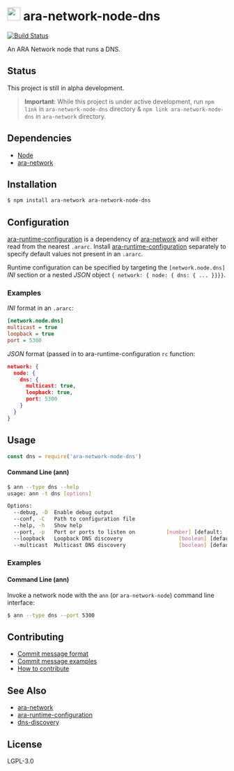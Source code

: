 <img src="https://github.com/AraBlocks/docs/blob/master/ara.png" width="30" height="30" /> ara-network-node-dns
====================

[![Build Status](https://travis-ci.com/AraBlocks/ara-network-node-dns.svg?token=r6p7pesHZ9MRJsVsrYFe&branch=master)](https://travis-ci.com/AraBlocks/ara-network-node-dns)

An ARA Network node that runs a DNS.

## Status
This project is still in alpha development.

> **Important**: While this project is under active development, run `npm link` in `ara-network-node-dns` directory & `npm link ara-network-node-dns` in `ara-network` directory.

## Dependencies
- [Node](https://nodejs.org/en/download/)
- [ara-network][ara-network]

## Installation
```sh
$ npm install ara-network ara-network-node-dns
```

## Configuration
[ara-runtime-configuration][ara-runtime-configuration] is a dependency of [ara-network][ara-network] and will either read from the nearest `.ararc`.  Install [ara-runtime-configuration][ara-runtime-configuration] separately to specify default values not present in an `.ararc`.

Runtime configuration can be specified by targeting the
`[network.node.dns]` _INI_ section or a nested _JSON_ object
`{ network: { node: { dns: { ... }}}}`.

### Examples
_INI_ format in an `.ararc`:
```ini
[network.node.dns]
multicast = true
loopback = true
port = 5300
```
_JSON_ format (passed in to ara-runtime-configuration `rc` function:
```json
network: { 
  node: { 
    dns: { 
      multicast: true, 
      loopback: true, 
      port: 5300 
    }
  }
}
```

## Usage
```js
const dns = require('ara-network-node-dns')
```

#### Command Line (ann)
```bash
$ ann --type dns --help
usage: ann -t dns [options]

Options:
  --debug, -D  Enable debug output                                     [boolean]
  --conf, -C   Path to configuration file                               [string]
  --help, -h   Show help                                               [boolean]
  --port, -p   Port or ports to listen on          [number] [default: [53,5300]]
  --loopback   Loopback DNS discovery                  [boolean] [default: true]
  --multicast  Multicast DNS discovery                 [boolean] [default: true]
```

### Examples
#### Command Line (ann)
Invoke a network node with the `ann` (or `ara-network-node`) command line interface:
```sh
$ ann --type dns --port 5300
```

## Contributing
- [Commit message format](/.github/COMMIT_FORMAT.md)
- [Commit message examples](/.github/COMMIT_FORMAT_EXAMPLES.md)
- [How to contribute](/.github/CONTRIBUTING.md)

## See Also
- [ara-network][ara-network]
- [ara-runtime-configuration][ara-runtime-configuration]
- [dns-discovery](https://github.com/mafintosh/dns-discovery)

## License
LGPL-3.0

[ara-network]: https://github.com/arablocks/ara-network
[ara-runtime-configuration]: https://github.com/arablocks/ara-runtime-configuration
